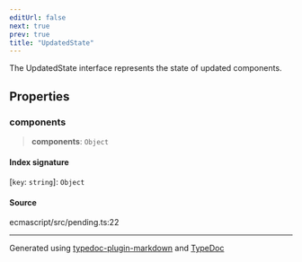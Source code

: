 ```yaml
---
editUrl: false
next: true
prev: true
title: "UpdatedState"
---
```


The UpdatedState interface represents the state of updated components.

## Properties

### components

> **components**: `Object`

#### Index signature

 \[`key`: `string`\]: `Object`

#### Source

ecmascript/src/pending.ts:22

***

Generated using [typedoc-plugin-markdown](https://www.npmjs.com/package/typedoc-plugin-markdown) and [TypeDoc](https://typedoc.org/)
